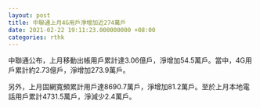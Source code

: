 ```yaml
---
layout: post
title: 中聯通上月4G用戶淨增加近274萬戶
date: 2021-02-22 19:11:23.000000000 +08:00
categories: rthk
---
```


中聯通公布，上月移動出帳用戶累計達3.06億戶，淨增加54.5萬戶。當中，4G用戶累計約2.73億戶，淨增加273.9萬戶。

另外，上月固網寬頻累計用戶達8690.7萬戶，淨增加81.2萬戶。至於上月本地電話用戶累計4731.5萬戶，淨減少2.4萬戶。
